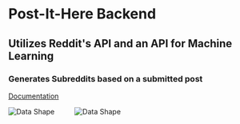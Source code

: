 # Post-It-Here Backend
## Utilizes Reddit's API and an API for Machine Learning
### Generates Subreddits based on a submitted post

<a href="https://postit-user-app.herokuapp.com/swagger-ui.html" target="_blank">Documentation</a>

<img src="data-shape1.png"
     alt="Data Shape"
     style="float: left; margin-right: 40px;" />
     
<img src="DataFlowChart.png"
     alt="Data Shape"
     style="float: left; margin-right: 40px;" />
